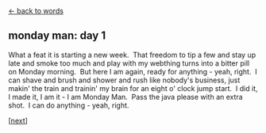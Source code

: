 <div class="goback">
<a href="/words/">&larr; back to words</a>
</div>
<h2>
monday man: day 1</h2>
<p>What a feat it is starting a new week.&nbsp; That freedom to tip a few and stay up late and smoke too much and play with my webthing turns into a bitter pill on Monday morning.&nbsp; But here I am again, ready for anything - yeah, right.&nbsp; I can shave and brush and shower and rush like nobody's business, just makin' the train and trainin' my brain for an eight o' clock jump start.&nbsp; I did it, I made it, I am it - I am Monday Man.&nbsp; Pass the java please with an extra shot.&nbsp; I can do anything - yeah, right.</p>
<p>[<a href="/words/mondayman2/">next</a>]</p>
	